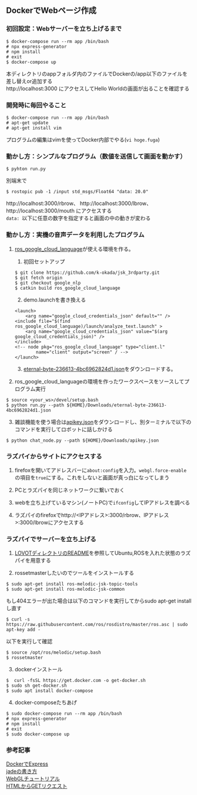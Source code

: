 ## DockerでWebページ作成

### 初回設定：Webサーバーを立ち上げるまで
```
$ docker-compose run --rm app /bin/bash
# npx express-generator
# npm install
# exit
$ docker-compose up
```
本ディレクトリのappフォルダ内のファイルでDockerの/app以下のファイルを差し替えor追加する<br>
http://localhost:3000
にアクセスしてHello Worldの画面が出ることを確認する

### 開発時に毎回やること
```
$ docker-compose run --rm app /bin/bash
# apt-get update
# apt-get install vim
```
プログラムの編集はvimを使ってDocker内部でやる(`vi hoge.fuga`)<br>

### 動かし方：シンプルなプログラム（数値を送信して画面を動かす）
```
$ pyhton run.py
```
別端末で
```
$ rostopic pub -1 /input std_msgs/Float64 "data: 20.0"
```
http://localhost:3000/rbrow、
http://localhost:3000/lbrow、
http://localhost:3000/mouth
にアクセスする<br>
`data: `以下に任意の数字を指定すると画面の中の動きが変わる

### 動かし方：実機の音声データを利用したプログラム

1. [ros_google_cloud_language](https://github.com/k-okada/jsk_3rdparty/tree/google_nlp/ros_google_cloud_language)が使える環境を作る。

    1. 初回セットアップ
    ```
    $ git clone https://github.com/k-okada/jsk_3rdparty.git
    $ git fetch origin
    $ git checkout google_nlp
    $ catkin build ros_google_cloud_language
    ```

    2. demo.launchを書き換える
    ```
    <launch>
        <arg name="google_cloud_credentials_json" default="" />
    <include file="$(find ros_google_cloud_language)/launch/analyze_text.launch" >
        <arg name="google_cloud_credentials_json" value="$(arg google_cloud_credentials_json)" />
    </include>
    <!-- node pkg="ros_google_cloud_language" type="client.l"
            name="client" output="screen" / -->
    </launch>
    ```

    3. [eternal-byte-236613-4bc6962824d1.json](https://drive.google.com/file/d/1VxniytpH9J12ii9jphtBylydY1_k5nXf/view)をダウンロードする。

2. ros_google_cloud_languageの環境を作ったワークスペースをソースしてプログラム実行
```
$ source <your_ws>/devel/setup.bash
$ python run.py --path ${HOME}/Downloads/eternal-byte-236613-4bc6962824d1.json
```

3. 雑談機能を使う場合は[apikey.json](https://drive.google.com/file/d/1wh1_WX3l_qKbUG5wdgeQQBQCu6f9BSWF/view?usp=sharing)をダウンロードし、別ターミナルで以下のコマンドを実行してロボットに話しかける
```
$ python chat_node.py --path ${HOME}/Downloads/apikey.json
```

### ラズパイからサイトにアクセスする

1. firefoxを開いてアドレスバーに`about:config`を入力。`webgl.force-enable`の項目を`true`にする。これをしないと画面が真っ白になってしまう

2. PCとラズパイを同じネットワークに繋いでおく

3. webを立ち上げているマシン(ノートPC)で`ifconfig`してIPアドレスを調べる

4. ラズパイのfirefoxでhttp://<IPアドレス>:3000/rbrow、IPアドレス>:3000/lbrowにアクセスする

### ラズパイでサーバーを立ち上げる

1. [LOVOTディレクトリのREADME](https://github.com/MiyabiTane/LOVOT)を参照してUbuntu,ROSを入れた状態のラズパイを用意する

2. rossetmasterしたいのでツールをインストールする
```
$ sudo apt-get install ros-melodic-jsk-topic-tools
$ sudo apt-get install ros-melodic-jsk-common
```

もし404エラーが出た場合は以下のコマンドを実行してからsudo apt-get installし直す
```
$ curl -s https://raw.githubusercontent.com/ros/rosdistro/master/ros.asc | sudo apt-key add -
```

以下を実行して確認
```
$ source /opt/ros/melodic/setup.bash
$ rossetmaster
```

3. dockerインストール
```
$  curl -fsSL https://get.docker.com -o get-docker.sh
$ sudo sh get-docker.sh
$ sudo apt install docker-compose
```

4. docker-composeたちあげ
```
$ sudo docker-compose run --rm app /bin/bash
# npx express-generator
# npm install
# exit
$ sudo docker-compose up
```

### 参考記事
[DockerでExpress](https://ishida-it.com/blog/post/2019-11-21-docker-nodejs/)<br>
[jadeの書き方](http://kfug.jp/handson/try_jade/)<br>
[WebGLチュートリアル](https://developer.mozilla.org/ja/docs/Web/API/WebGL_API/Tutorial/Getting_started_with_WebGL)<br>
[HTMLからGETリクエスト](https://stackoverflow.com/questions/6375461/get-html-code-using-javascript-with-a-url)<br>